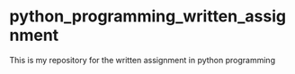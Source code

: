 # python_programming_written_assignment
This is my repository for the written assignment in python programming
